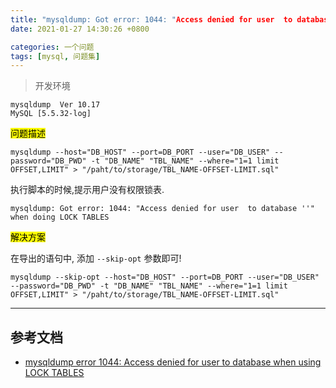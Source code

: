 ```yaml
---
title: "mysqldump: Got error: 1044: "Access denied for user  to database ''" when doing LOCK TABLES"
date: 2021-01-27 14:30:26 +0800

categories: 一个问题
tags: [mysql, 问题集]
---
```


>开发环境
```
mysqldump  Ver 10.17
MySQL [5.5.32-log]
```

<mark>问题描述</mark>

```
mysqldump --host="DB_HOST" --port=DB_PORT --user="DB_USER" --password="DB_PWD" -t "DB_NAME" "TBL_NAME" --where="1=1 limit OFFSET,LIMIT" > "/paht/to/storage/TBL_NAME-OFFSET-LIMIT.sql"
```

执行脚本的时候,提示用户没有权限锁表.

```
mysqldump: Got error: 1044: "Access denied for user  to database ''" when doing LOCK TABLES
```

<mark>解决方案</mark>

在导出的语句中, 添加 `--skip-opt` 参数即可!

```
mysqldump --skip-opt --host="DB_HOST" --port=DB_PORT --user="DB_USER" --password="DB_PWD" -t "DB_NAME" "TBL_NAME" --where="1=1 limit OFFSET,LIMIT" > "/paht/to/storage/TBL_NAME-OFFSET-LIMIT.sql"
```

---
## 参考文档
- [mysqldump error 1044: Access denied for user to database when using LOCK TABLES](https://www.prolinux.org/post/2011/07/mysqldump-error-1044-access-denied-user-database-when-using-lock-tables/)
